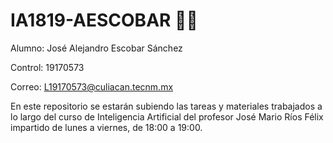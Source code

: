 # IA1819-AESCOBAR 🤖🧠

Alumno: José Alejandro Escobar Sánchez

Control: 19170573

Correo: L19170573@culiacan.tecnm.mx

En este repositorio se estarán subiendo las tareas y materiales trabajados a lo largo del curso de Inteligencia Artificial del profesor José Mario Ríos Félix impartido de lunes a viernes, de 18:00 a 19:00.
